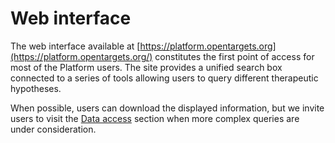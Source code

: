 # Web interface

The web interface available at [https://platform.opentargets.org](https://platform.opentargets.org/) constitutes the first point of access for most of the Platform users. The site provides a unified search box connected to a series of tools allowing users to query different therapeutic hypotheses.

When possible, users can download the displayed information, but we invite users to visit the [Data access](data-access/) section when more complex queries are under consideration.

